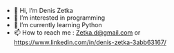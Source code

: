 - 👋 Hi, I’m Denis Zetka
- 👀 I’m interested in programming
- 🌱 I’m currently learning Python
- 📫 How to reach me : Zetka.d@gmail.com or https://www.linkedin.com/in/denis-zetka-3abb63167/

<!---
Amurexik/Amurexik is a ✨ special ✨ repository because its `README.md` (this file) appears on your GitHub profile.
You can click the Preview link to take a look at your changes.
--->
